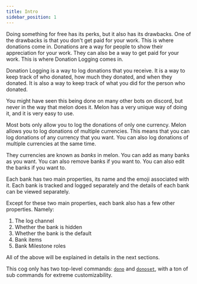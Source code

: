 ```yaml
---
title: Intro
sidebar_position: 1
---
```


Doing something for free has its perks, but it also has its drawbacks. One of the drawbacks is that you don't get paid for your work. This is where donations come in. Donations are a way for people to show their appreciation for your work. They can also be a way to get paid for your work. This is where Donation Logging comes in.

Donation Logging is a way to log donations that you receive. It is a way to keep track of who donated, how much they donated, and when they donated. It is also a way to keep track of what you did for the person who donated.

You might have seen this being done on many other bots on discord, but never in the way that melon does it. Melon has a very unique way of doing it, and it is very easy to use.

Most bots only allow you to log the donations of only one currency. Melon allows you to log donations of multiple currencies. This means that you can log donations of any currency that you want. You can also log donations of multiple currencies at the same time.

They currencies are known as *banks* in melon. You can add as many banks as you want. You can also remove banks if you want to. You can also edit the banks if you want to.

Each bank has two main properties, its name and the emoji associated with it. Each bank is tracked and logged separately and the details of each bank can be viewed separately.

Except for these two main properties, each bank also has a few other properties.
Namely:

1. The log channel
2. Whether the bank is hidden
3. Whether the bank is the default
4. Bank items
5. Bank Milestone roles

All of the above will be explained in details in the next sections.

This cog only has two top-level commands: [`dono`](/docs/donationlogging/dono.md) and [`donoset`](/docs/donationlogging/donoset.md), with a ton of sub commands for extreme customizability.